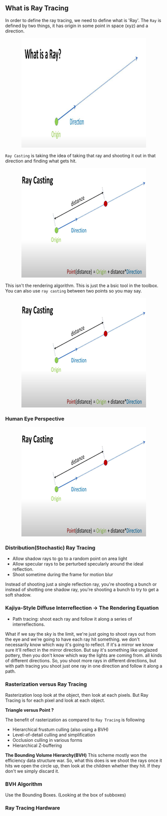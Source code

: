 ## What is Ray Tracing

In order to define the ray tracing, we need to define what is 'Ray'.
The `Ray` is defined by two things, it has origin in some point in space (xyz) and a direction.

<p align="center">
  <img src="./images/ray.JPG" width="400" height="350">
</p>

`Ray Casting` is taking the idea of taking that ray and shooting it out in that direction and finding
what gets hit.

<p align="center">
  <img src="./images/ray_casting.JPG" width="400" height="350">
</p>

This isn't the rendering algorithm. This is just the a bsic tool in the toolbox. You can also use `ray casting` between two points so you may say.

<p align="center">
  <img src="./images/ray_casting.JPG" width="400" height="350">
</p>

### Human Eye Perspective

<p align="center">
  <img src="./images/ray_casting.JPG" width="400" height="350">
</p>

### Distribution(Stochastic) Ray Tracing
- Allow shadow rays to go to a random point on area light
- Allow specular rays to be perturbed specularly around the ideal reflection.
- Shoot sometime during the frame for motion blur

Instead of shooting just a single reflection ray, you're shooting a bunch or instead of shotting one shadow ray, you're shooting a bunch to try to get
a soft shadow.

### Kajiya-Style Diffuse Interreflection -> The Rendering Equation
- Path tracing: shoot each ray and follow it along a series of interreflections.

What if we say the sky is the limit, we're just going to shoot rays out from the eye and we're going to have each ray hit something.
we don't necessarily know which way it's going to reflect. If it's a mirror we know sure it'll reflect in the mirror direction.
But say it's something like unglazed pottery, then you don't know which way the lights are coming from. all kinds of different directions.
So, you shoot more rays in different directions, but with path tracing you shoot just one ray in one direction and follow it along a path.

### Rasterization versus Ray Tracing
Rasterization loop look at the object, then look at each pixels. But Ray Tracing is for each pixel and look at each object.

**Triangle versus Point ?**

The benefit of rasterization as compared to `Ray Tracing` is following
- Hierarchical frustum culling (also using a BVH)
- Level-of-detail culling and simplification
- Occlusion culling in various forms
- Hierarchical Z-buffering

**The Bounding Volume Hierarchy(BVH)**
This scheme mostly won the efficiency data structure war. So, what this does is we shoot the rays once it hits we open the circle up, then look at the children
whether they hit. If they don't we simply discard it.

### BVH Algorithm
Use the Bounding Boxes. (Looking at the box of subboxes)

### Ray Tracing Hardware
